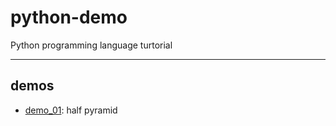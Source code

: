 # python-demo
Python programming language turtorial

---

## demos

- [demo_01](./demos/demo_01/): half pyramid
